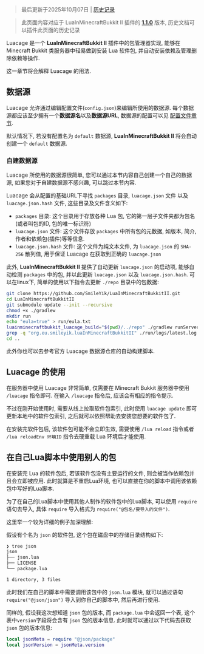 [History]: https://github.com/SmileYik/LuaInMinecraftBukkitII/commits/gh-page/docs/zh/Luacage.md
[LatestVersion]: https://github.com/SmileYik/LuaInMinecraftBukkitII/tree/tags/1.1.0
[ResourceRepo]: https://github.com/SmileYik/LuaInMinecraftBukkitII/tree/gh-page
[Configuration]: ./Configuration.md

> 最后更新于2025年10月07日 | [历史记录][History]

> 此页面内容对应于 LuaInMinecraftBukkit II 插件的 [**1.1.0**][LatestVersion] 版本, 历史文档可以插件此页面的历史记录

Luacage 是一个 **LuaInMinecraftBukkit II** 插件中的包管理器实现, 能够在 Minecraft Bukkit 类服务器中轻易做到安装 Lua 软件包, 并自动安装依赖及管理删除依赖等操作.

这一章节将会解释 Luacage 的用法.

## 数据源

Luacage 允许通过编辑配置文件(`config.json`)来编辑所使用的数据源. 每个数据源都应该至少拥有一个**数据源名**以及**数据源URL**, 数据源的配置可以见 [配置文件章节][Configuration].

默认情况下, 若没有配置名为 `default` 数据源, **LuaInMinecraftBukkit II** 将会自动创建一个 `default` 数据源.

### 自建数据源

Luacage 所使用的数据源很简单, 您可以通过本节内容自己创建一个自己的数据源, 如果您对于自建数据源不感兴趣, 可以跳过本节内容.

Luacage 会从配置的基础URL下寻找 `packages` 目录, `luacage.json` 文件 以及 `luacage.json.hash` 文件, 这些目录及文件含义如下:

+ `packages` 目录: 这个目录用于存放各种 Lua 包,  它的第一层子文件夹都为包名(或者叫包的ID, 包的唯一标识符)
+ `luacage.json` 文件: 这个文件存放 `packages` 中所有包的元数据, 如版本, 简介, 作者和依赖包(插件)等等信息.
+ `luacage.json.hash` 文件: 这个文件为纯文本文件, 为 `luacage.json` 的 `SHA-256` 散列值, 用于保证 Luacage 在获取到正确的 `luacage.json`

此外, **LuaInMinecraftBukkit II** 提供了自动更新 `luacage.json` 的启动项, 能够自动检测 `packages` 中的包, 并以此更新 `luacage.json` 以及 `luacage.json.hash`. 可以在linux下, 简单的使用以下指令去更新 `./repo` 目录中的包数据:

```bash
git clone https://github.com/SmileYik/LuaInMinecraftBukkitII.git
cd LuaInMinecraftBukkitII
git submodule update --init --recursive
chmod +x ./gradlew
mkdir run
echo "eula=true" > run/eula.txt
luainminecraftbukkit_luacage_build="$(pwd)/../repo" ./gradlew runServer -PWorkflow=YES -PTargetJava=21
grep -q "org.eu.smileyik.luaInMinecraftBukkitII" ./run/logs/latest.log && { echo "存在报错信息，终止！" >&2; exit 1; }
cd ..
```

此外你也可以去参考官方 Luacage 数据源仓库的自动构建脚本.

## Luacage 的使用

在服务器中使用 Luacage 非常简单, 仅需要在 Minecraft Bukkit 服务器中使用 `/luacage` 指令即可. 在输入 `/luacage` 指令后, 应该会有相应的指令提示.

不过在刚开始使用时, 需要从线上拉取软件包索引, 此时使用 `luacage update` 即可更新本地中的软件包索引, 之后就可以依照帮助去安装您想要的软件包了.

在安装完软件包后, 该软件包可能不会立即生效, 需要使用 `/lua reload` 指令或者 `/lua reloadEnv 环境ID` 指令去硬重载 Lua 环境后才能使用.

## 在自己Lua脚本中使用别人的包

在安装完 Lua 的软件包后, 若该软件包没有主要运行的文件, 则会被当作依赖包并且会立即被应用. 此时就算是不重启Lua环境, 也可以直接在你的脚本中调用该依赖包中写好的Lua脚本.

为了在自己的Lua脚本中使用其他人制作的软件包中的Lua脚本, 可以使用 `require` 语句去导入, 具体 `require` 导入格式为 `require("@包名/要导入的文件")`.

这里举一个较为详细的例子加深理解:

假设有个名为 `json` 的软件包, 这个包在磁盘中的存储目录结构如下:

```bash
❯ tree json
json
├── json.lua
├── LICENSE
└── package.lua

1 directory, 3 files
```

此时我们在自己的脚本中需要调用该包中的 `json.lua` 模块, 就可以通过语句 `require("@json/json")` 导入到你自己的脚本中, 然后再进行使用.

同样的, 假设我这次想知道 `json` 包的版本, 而 `package.lua` 中会返回一个表, 这个表中`version`字段将会含有 `json` 包的版本信息. 此时就可以通过以下代码去获取 `json` 包的版本信息:

```lua
local jsonMeta = require "@json/package"
local jsonVersion = jsonMeta.version
```
